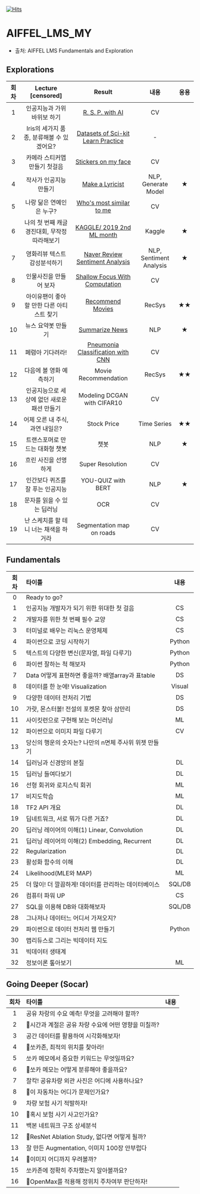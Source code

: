 [![Hits](https://hits.seeyoufarm.com/api/count/incr/badge.svg?url=https%3A%2F%2Fgithub.com%2Fthk-lightman%2FAIFFEL_LMS_MY&count_bg=%2379C83D&title_bg=%23555555&icon=&icon_color=%23E7E7E7&title=hits&edge_flat=false)](https://hits.seeyoufarm.com)

# AIFFEL_LMS_MY  

- 출처: AIFFEL LMS Fundamentals and Exploration

## Explorations

| 회차 |            Lecture<br/>[censored]            |                            Result                            |          내용           | 응용 |
| :--: | :-------------------------------------------: | :----------------------------------------------------------: | :---------------------: | :--: |
|  1   |          인공지능과 가위바위보 하기           | [R. S. P. with AI](https://github.com/thk-lightman/AIFFEL_LMS_MY/blob/master/%5BE-01%5D%20%EC%9D%B8%EA%B3%B5%EC%A7%80%EB%8A%A5%EA%B3%BC%20%EA%B0%80%EC%9C%84%EB%B0%94%EC%9C%84%EB%B3%B4.ipynb) |           CV            |      |
|  2   |   Iris의 세가지 품종, 분류해볼 수 있겠어요?   | [Datasets of Sci-kit Learn Practice](https://github.com/thk-lightman/AIFFEL_LMS_MY/blob/master/%5BE-02%5D%20sklearn.datasets%20%EC%97%B0%EC%8A%B5.ipynb) |            -            |      |
|  3   |         카메라 스티커앱 만들기 첫걸음         | [Stickers on my face](https://github.com/thk-lightman/AIFFEL_LMS_MY/blob/master/%5BE-03%5D%20Stikers%20On%20My%20face.ipynb) |           CV            |      |
|  4   |            작사가 인공지능 만들기             | [Make a Lyricist](https://github.com/thk-lightman/AIFFEL_LMS_MY/blob/master/%5BE-04%5D%20Make%20a%20Lyricsht.ipynb) |   NLP, Generate Model   |  ★   |
|  5   |           나랑 닮은 연예인은 누구?            | [Who's most similar to me](https://github.com/thk-lightman/AIFFEL_LMS_MY/blob/master/%5BE-05%5D%20Who's%20similarest%20to%20me.ipynb) |           CV            |      |
|  6   | 나의 첫 번째 캐글 경진대회, 무작정 따라해보기 | [KAGGLE/ 2019 2nd ML month](https://github.com/thk-lightman/AIFFEL_LMS_MY/blob/master/%5BE-06%5D%20KAGGLE%2C%202019%202nd%20ML%20month.ipynb) |         Kaggle          |  ★   |
|  7   |         영화리뷰 텍스트 감성분석하기          | [Naver Review Sentiment Analysis](https://github.com/thk-lightman/AIFFEL_LMS_MY/blob/master/%5BE-07%5D%20Naver%20Review%20Sentiment%20Analysis.ipynb) | NLP, Sentiment Analysis |  ★   |
|  8   |            인물사진을 만들어 보자             | [Shallow Focus With Computation](https://github.com/thk-lightman/AIFFEL_LMS_MY/blob/master/%5BE-08%5D%20Shallow%20Focus%20With%20Computation.ipynb) |           CV            |      |
|  9   |   아이유팬이 좋아할 만한 다른 아티스트 찾기   | [Recommend Movies](https://github.com/thk-lightman/AIFFEL_LMS_MY/blob/master/%5BE-09%5D%20Recommend%20Movies.ipynb) |         RecSys          |  ★★  |
|  10  |              뉴스 요약봇 만들기               |                      [Summarize News]()                      |           NLP           |  ★   |
|  11  |               폐렴아 기다려라!                |            [Pneumonia Classification with CNN]()             |           CV            |      |
|  12  |            다음에 볼 영화 예측하기            |                     Movie Recommendation                     |         RecSys          |  ★★  |
|  13  |  인공지능으로 세상에 없던 새로운 패션 만들기  |                 Modeling DCGAN with CIFAR10                  |           CV            |      |
|  14  |        어제 오른 내 주식, 과연 내일은?        |                         Stock Price                          |       Time Series       |  ★★  |
|  15  |        트랜스포머로 만드는 대화형 챗봇        |                             챗봇                             |           NLP           |  ★   |
|  16  |             흐린 사진을 선명하게              |                       Super Resolution                       |           CV            |      |
|  17  |       인간보다 퀴즈를 잘 푸는 인공지능        |                      YOU-QUIZ with BERT                      |           NLP           |  ★   |
|  18  |          문자를 읽을 수 있는 딥러닝           |                             OCR                              |           CV            |      |
|  19  |    난 스케치를 할 테니 너는 채색을 하거라     |                  Segmentation map on roads                   |           CV            |      |

## Fundamentals

| 회차 | 타이틀                                                |  내용  |
| :--: | :---------------------------------------------------- | :----: |
|  0   | Ready to go?                                          |        |
|  1   | 인공지능 개발자가 되기 위한 위대한 첫 걸음            |   CS   |
|  2   | 개발자를 위한 첫 번째 필수 교양                       |   CS   |
|  3   | 터미널로 배우는 리눅스 운영체제                       |   CS   |
|  4   | 파이썬으로 코딩 시작하기                              | Python |
|  5   | 텍스트의 다양한 변신(문자열, 파일 다루기)             | Python |
|  6   | 파이썬 잘하는 척 해보자                               | Python |
|  7   | Data 어떻게 표현하면 좋을까? 배열array과 표table      |   DS   |
|  8   | 데이터를 한 눈에! Visualization                       | Visual |
|  9   | 다양한 데이터 전처리 기법                             |   DS   |
|  10  | 가랏, 몬스터볼! 전설의 포켓몬 찾아 삼만리             |   DS   |
|  11  | 사이킷런으로 구현해 보는 머신러닝                     |   ML   |
|  12  | 파이썬으로 이미지 파일 다루기                         |   CV   |
|  13  | 당신의 행운의 숫자는? 나만의 n면체 주사위 위젯 만들기 |        |
|  14  | 딥러닝과 신경망의 본질                                |   DL   |
|  15  | 딥러닝 들여다보기                                     |   DL   |
|  16  | 선형 회귀와 로지스틱 회귀                             |   ML   |
|  17  | 비지도학습                                            |   ML   |
|  18  | TF2 API 개요                                          |   DL   |
|  19  | 딥네트워크, 서로 뭐가 다른 거죠?                      |   DL   |
|  20  | 딥러닝 레이어의 이해(1) Linear, Convolution           |   DL   |
|  21  | 딥러닝 레이어의 이해(2) Embedding, Recurrent          |   DL   |
|  22  | Regularization                                        |   DL   |
|  23  | 활성화 함수의 이해                                    |   DL   |
|  24  | Likelihood(MLE와 MAP)                                 |   ML   |
|  25  | 더 많이! 더 깔끔하게! 데이터를 관리하는 데이터베이스  | SQL/DB |
|  26  | 컴퓨터 파워 UP                                        |   CS   |
|  27  | SQL을 이용해 DB와 대화해보자                          | SQL/DB |
|  28  | 그나저나 데이터느 어디서 가져오지?                    |        |
|  29  | 파이썬으로 데이터 전처리 웹 만들기                    | Python |
|  30  | 맵리듀스로 그리는 빅데이터 지도                       |        |
|  31  | 빅데이터 생태계                                       |        |
|  32  | 정보이론 톺아보기                                     |   ML   |

## Going Deeper (Socar)

| 회차 | 타이틀                                              | 내용 |
| :--: | :-------------------------------------------------- | :--: |
|  1   | 공유 차랑의 수요 예측! 무엇을 고려해야 할까?        |      |
|  2   | 🚩시간과 계절은 공유 차량 수요에 어떤 영향을 미칠까? |      |
|  3   | 공간 데이터를 활용하여 시각화해보자!                |      |
|  4   | 🚩쏘카존, 최적의 위치를 찾아라!                      |      |
|  5   | 쏘카 메모에서 중요한 키워드는 무엇일까요?           |      |
|  6   | 🚩쏘카 메모는 어떻게 분류해야 좋을까요?              |      |
|  7   | 찰칵! 공유차량 외관 사진은 어디에 사용하나요?       |      |
|  8   | 🚩이 자동차는 어디가 문제인가요?                     |      |
|  9   | 차량 보험 사기 적발하자!                            |      |
|  10  | 🚩혹시 보험 사기 사고인가요?                         |      |
|  11  | 백본 네트워크 구조 상세분석                         |      |
|  12  | 🚩ResNet Ablation Study, 없다면 어떻게 될까?         |      |
|  13  | 잘 만든 Augmentation, 이미지 100장 안부럽다         |      |
|  14  | 🚩이미지 어디까지 우려볼까?                          |      |
|  15  | 쏘카존에 정확히 주차했는지 알아볼까요?              |      |
|  16  | 🚩OpenMax를 적용해 정위치 주차여부 판단하자!         |      |


